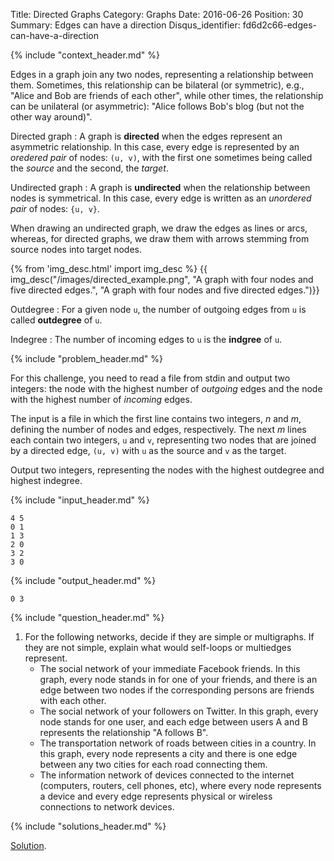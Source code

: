Title: Directed Graphs
Category: Graphs
Date: 2016-06-26
Position: 30
Summary: Edges can have a direction
Disqus_identifier: fd6d2c66-edges-can-have-a-direction

{% include "context_header.md" %}

Edges in a graph join any two nodes, representing a relationship between
them. Sometimes, this relationship can be bilateral (or symmetric), e.g.,
"Alice and Bob are friends of each other", while other times, the
relationship can be unilateral (or asymmetric): "Alice follows Bob's blog
(but not the other way around)".

Directed graph[](#directed)
: A graph is **directed** when the edges represent an asymmetric
relationship. In this case, every edge is represented by an *oredered pair*
of nodes: `(u, v)`, with the first one sometimes being called the *source*
and the second, the *target*.

Undirected graph[](#undirected)
: A graph is **undirected** when the relationship between nodes is
symmetrical. In this case, every edge is written as an *unordered pair* of
nodes: `{u, v}`.

When drawing an undirected graph, we draw the edges as lines or arcs,
whereas, for directed graphs, we draw them with arrows stemming from source
nodes into target nodes.

{% from 'img_desc.html' import img_desc %}
{{ img_desc("/images/directed_example.png",
            "A graph with four nodes and five directed edges.",
            "A graph with four nodes and five directed edges.")}}

Outdegree[](#Outdegree)
: For a given node `u`, the number of outgoing edges from `u` is called
**outdegree** of `u`.

Indegree[](#Indegree)
: The number of incoming edges to `u` is the **indgree** of `u`.

{% include "problem_header.md" %}

For this challenge, you need to read a file from stdin and output two
integers: the node with the highest number of *outgoing* edges and the node
with the highest number of *incoming* edges.


The input is a file in which the first line contains two integers, $n$ and
$m$, defining the number of nodes and edges, respectively. The next $m$
lines each contain two integers, `u` and `v`, representing two nodes that
are joined by a directed edge, `(u, v)` with `u` as the source and `v` as
the target.

Output two integers, representing the nodes with the highest outdegree and
highest indegree.

{% include "input_header.md" %}

```
4 5
0 1
1 3
2 0
3 2
3 0
```

{% include "output_header.md" %}

```
0 3
```

{% include "question_header.md" %}

1. For the following networks, decide if they are simple or multigraphs. If
   they are not simple, explain what would self-loops or multiedges
   represent.
    + The social network of your immediate Facebook friends. In this graph,
      every node stands in for one of your friends, and there is an edge
      between two nodes if the corresponding persons are friends with each
      other.
    + The social network of your followers on Twitter. In this graph, every
      node stands for one user, and each edge between users A and B
      represents the relationship "A follows B".
    + The transportation network of roads between cities in a country. In
      this graph, every node represents a city and there is one edge
      between any two cities for each road connecting them.
    + The information network of devices connected to the internet
      (computers, routers, cell phones, etc), where every node represents a
      device and every edge represents physical or wireless connections
      to network devices.

{% include "solutions_header.md" %}

[Solution](https://github.com/Leockard/erdos/blob/master/solutions/graphs/directed.py).
